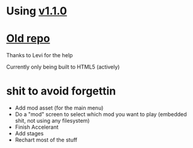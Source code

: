 # Using [v1.1.0](https://github.com/SanicBTW/FNF-PsychEngine-0.3.2h)

# [Old repo](https://github.com/SanicBTW/FNF-PsychEngine-0.3.2-hotfix)

Thanks to Levi for the help

Currently only being built to HTML5 (actively)

# shit to avoid forgettin

- Add mod asset (for the main menu)
- Do a "mod" screen to select which mod you want to play (embedded shit, not using any filesystem)
- Finish Accelerant
- Add stages
- Rechart most of the stuff
